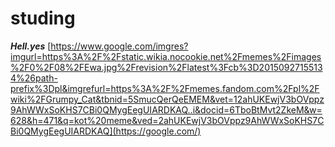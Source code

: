 # studing
 **_Hell.yes_**
[https://www.google.com/imgres?imgurl=https%3A%2F%2Fstatic.wikia.nocookie.net%2Fmemes%2Fimages%2F0%2F08%2FEwa.jpg%2Frevision%2Flatest%3Fcb%3D20150927155134%26path-prefix%3Dpl&imgrefurl=https%3A%2F%2Fmemes.fandom.com%2Fpl%2Fwiki%2FGrumpy_Cat&tbnid=5SmucQerQeEMEM&vet=12ahUKEwjV3bOVppz9AhWWxSoKHS7CBi0QMygEegUIARDKAQ..i&docid=6TboBtMvt2ZkeM&w=628&h=471&q=kot%20meme&ved=2ahUKEwjV3bOVppz9AhWWxSoKHS7CBi0QMygEegUIARDKAQ](https://google.com/)
